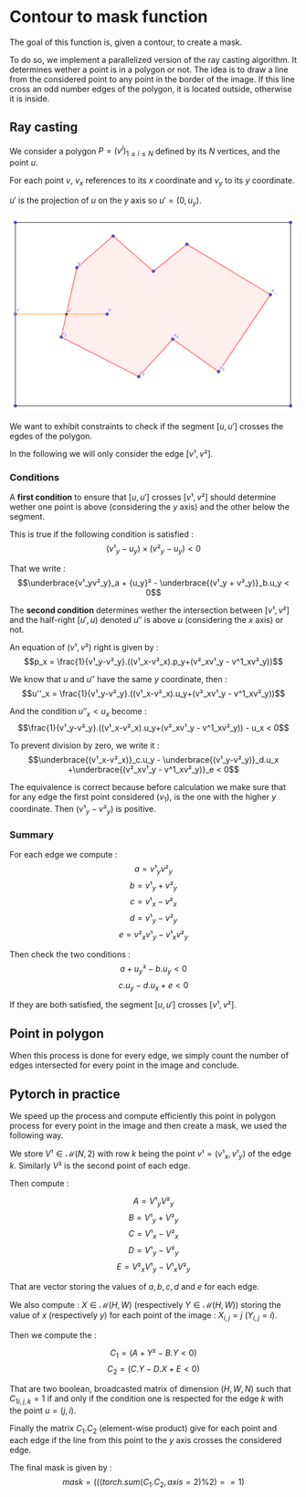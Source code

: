 # Contour to mask function

The goal of this function is, given a contour, to create a mask.

To do so, we implement a parallelized version of the ray casting algorithm.
It determines wether a point is in a polygon or not.
The idea is to draw a line from the considered point to any point in the border of the image. If this line cross an odd number edges of the polygon, it is located outside, otherwise it is inside.

## Ray casting

We consider a polygon $P=(v^i)_{1\leq i \leq N}$ defined by its $N$ vertices, and the point $u$.

For each point $v$, $v_x$ references to its $x$ coordinate and $v_y$ to its $y$ coordinate.

$u'$ is the projection of $u$ on the $y$ axis so $u'=(0,u_y)$.

![image](../imgs/consitency_tools/contour_to_mask.png)

We want to exhibit constraints to check if the segment $[u,u']$ crosses the egdes of the polygon.

In the following we will only consider the edge $[v¹,v²]$.

### Conditions

A __first condition__ to ensure that $[u,u']$ crosses $[v¹,v²]$ should determine wether one point is above (considering the $y$ axis) and the other below the segment.

This is true if the following condition is satisfied :
$$(v¹_y-u_y)\times (v²_y-u_y)<0$$

That we write :
$$\underbrace{v¹_yv²_y}_a + {u_y}² - \underbrace{(v¹_y + v²_y)}_b.u_y < 0$$

The __second condition__ determines wether the intersection between $[v¹,v²]$ and the half-right $[u',u)$ denoted $u''$ is above $u$ (considering the $x$ axis) or not.

An equation of $(v¹,v²)$ right is given by :
$$p_x = \frac{1}{v¹_y-v²_y}.((v¹_x-v²_x).p_y+(v²_xv¹_y - v^1_xv²_y))$$

We know that $u$ and $u''$ have the same $y$ coordinate, then : $$u''_x = \frac{1}{v¹_y-v²_y}.((v¹_x-v²_x).u_y+(v²_xv¹_y - v^1_xv²_y))$$

And the condition $u''_x < u_x$ become :
$$\frac{1}{v¹_y-v²_y}.((v¹_x-v²_x).u_y+(v²_xv¹_y - v^1_xv²_y)) - u_x < 0$$

To prevent division by zero, we write it :
$$\underbrace{(v¹_x-v²_x)}_c.u_y - \underbrace{(v¹_y-v²_y)}_d.u_x +\underbrace{(v²_xv¹_y - v^1_xv²_y)}_e < 0$$

The equivalence is correct because before calculation we make sure that for any edge the first point considered ($v_1$), is the one with the higher $y$ coordinate. Then $(v¹_y-v²_y)$ is positive.

### Summary 

For each edge we compute :
$$a=v¹_yv²_y$$
$$b=v¹_y + v²_y$$
$$c=v¹_x-v²_x$$
$$d=v¹_y-v²_y$$
$$e=v²_xv¹_y - v¹_xv²_y$$

Then check the two conditions :
$$a + {u_y}² - b.u_y < 0$$
$$c.u_y - d.u_x +e < 0$$

If they are both satisfied, the segment $[u,u']$ crosses $[v¹,v²]$.

## Point in polygon

When this process is done for every edge, we simply count the number of edges intersected for every point in the image and conclude.

## Pytorch in practice

We speed up the process and compute efficiently this point in polygon process for every point in the image and then create a mask, we used the following way.

We store $V¹\in \mathcal{M}(N,2)$ with row $k$ being the point $v¹ = (v¹_x,v¹_y)$ of the edge $k$.
Similarly $V²$ is the second point of each edge.

Then compute :

$$A=V¹_yV²_y$$
$$B=V¹_y + V²_y$$
$$C=V¹_x-V²_x$$
$$D=V¹_y-V²_y$$
$$E=V²_xV¹_y - V¹_xV²_y$$

That are vector storing the values of $a,b,c,d$ and $e$ for each edge.

We also compute :
$X\in\mathcal{M}(H,W)$ (respectively $Y\in\mathcal{M}(H,W)$)  storing the value of $x$ (respectively $y$) for each point of the image : $X_{i,j}=j$ ($Y_{i,j}=i$).

Then we compute the :

$$C_1 = (A + Y² - B.Y < 0)$$
$$C_2 = (C.Y - D.X + E < 0)$$

That are two boolean, broadcasted matrix of dimension $(H,W,N)$ such that ${C_1}_{i,j,k}=1$ if and only if the condition one is respected for the edge $k$ with the point $u=(j,i)$.

Finally the matrix $C_1.C_2$ (element-wise product) give for each point and each edge if the line from this point to the $y$ axis crosses the considered edge.

The final mask is given by :
$$mask = (((torch.sum(C_1.C_2,axis=2) \% 2 ) == 1)$$

